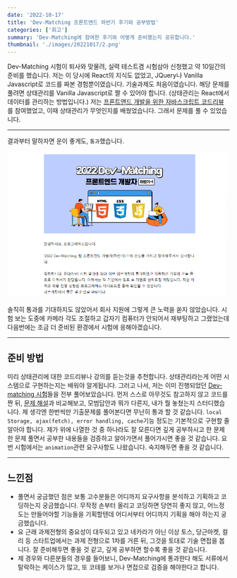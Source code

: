 ```yaml
---
date: '2022-10-17'
title: 'Dev-Matching 프론트앤드 하반기 후기와 공부방법'
categories: ['회고']
summary: 'Dev-Matching에 참여한 후기와 어떻게 준비했는지 공유합니다.'
thumbnail: './images/20221017/2.png'
---
```


Dev-Matching 시험이 퇴사와 맞물려, 실력 테스트겸 시험삼아 신청했고 약 10일간의 준비를 했습니다. 저는 이 당시에 React의 지식도 없었고, JQuery나 Vanilla Javascript로 코드를 짜본 경험뿐이였습니다. 기술과제도 처음이였습니다. 해당 문제를 풀려면 상태관리를 Vanilla Javascript로 짤 수 있어야 합니다. (상태관리는 React에서 데이터를 관리하는 방법입니다.) 저는 [프론트앤드 개발을 위한 자바스크립트 코드리뷰](https://school.programmers.co.kr/learn/courses/15244)를 참여했었고, 이때 상태관리가 무엇인지를 배웠었습니다. 그래서 문제를 풀 수 있었습니다.

---

결과부터 말하자면 운이 좋게도, `통과`했습니다.

![2022 Dev-Matching 프론트앤드 개발자 하반기-1](./images/20221017/1.png)

솔직히 통과를 기대하지도 않았어서 회사 지원에 그렇게 큰 노력을 쏟지 않았습니다. 시험 보는 도중에 카메라 각도 조절하고 갑자기 컴퓨터가 안되어서 재부팅하고 그랬었는데 다음번에는 조금 더 준비된 환경에서 시험에 응해야겠습니다.

---

## 준비 방법

미리 상태관리에 대한 코드리뷰나 강의를 듣는것을 추천합니다. 상태관리라는게 어떤 시스템으로 구현하는지는 배워야 알게됩니다. 그러고 나서, 저는 이미 진행되었던 [Dev-matching 시험](https://school.programmers.co.kr/skill_check_assignments)들을 전부 풀어보았습니다. 먼저 스스로 아무것도 참고하지 않고 코드를 짠 뒤, [문제 해설](https://prgms.tistory.com/53)과 비교해보고, 모범답안과 뭐가 다른지, 내가 뭘 놓쳤는지 스터디했습니다. 제 생각엔 한번씩만 기출문제를 풀어본다면 무난히 통과 할 것 같습니다. `local Storage, ajax(fetch), error handling, cache`기능 정도는 기본적으로 구현할 줄 알아야 합니다. 제가 위에 나열한 것 중 하나라도 잘 모른다면 깊게 공부하시고 한 문제 한 문제 풀면서 공부한 내용들을 검증하고 알아가면서 풀어가시면 좋을 것 같습니다. 요번 시험에서는 `animation`관련 요구사항도 나왔습니다. 숙지해두면 좋을 것 같습니다.

---

## 느낀점

- 풀면서 궁금했던 점은 보통 고수분들은 어디까지 요구사항을 분석하고 기획하고 코딩하는지 궁금했습니다. 무작정 손부터 올리고 코딩하면 당연히 좋지 않고, 어느정도는 만들어야할 기능들을 기획할텐데 어디서부터 어디까지 기획을 해야 하는지 궁금했습니다.
- 요 근래 과제전형의 중요성이 대두되고 있고 네카라가 아닌 이상 토스, 당근마켓, 컬리 등 스타트업에서는 과제 전형으로 1차를 거른 뒤, 그것을 토대로 기술 면접을 봅니다. 잘 준비해두면 좋을 것 같고, 깊게 공부하면 할수록 좋을 것 같습니다.
- 제 경우와 다른분들의 경우를 들어보니, Dev-Matching에 통과한다 해도 서류에서 탈락하는 케이스가 많고, 또 코테를 보거나 면접으로 검증을 해야한다고 합니다.
